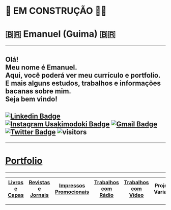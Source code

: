 # :construction: EM CONSTRUÇÃO :construction_worker_man:
# :brazil: Emanuel (Guima) :brazil:

----

<h2>Olá!</br>
Meu nome é Emanuel.</br>
Aqui, você poderá ver meu currículo e portfolio.</br>
E mais alguns estudos, trabalhos e informações bacanas sobre mim.</br>
Seja bem vindo!<h2>

<!--START_SECTION:badges-->

[![Linkedin Badge](https://img.shields.io/badge/-Emanuel-blue?style=flat-square&logo=Linkedin&logoColor=white&link=https://www.linkedin.com/in/gimaranes/)](https://www.linkedin.com/in/gimaranes/)
[![Instagram Usakimodoki Badge](https://img.shields.io/badge/-3dguima-blueviolet?style=flat-square&logo=Instagram&logoColor=white&link=https://www.instagram.com/usakimodoki/)](https://www.instagram.com/3dguima/)
[![Gmail Badge](https://img.shields.io/badge/-Emanuel-c14438?style=flat-square&logo=Gmail&logoColor=white&link=mailto:3dguima@gmail.com@gmail.com)](mailto:3dguima@gmail.com)
[![Twitter Badge](https://img.shields.io/badge/-_3DGuima-1ca0f1?style=flat&labelColor=1ca0f1&logo=twitter&logoColor=white&link=https://twitter.com/usakimodoki)](https://twitter.com/_3DGuima)
![visitors](https://visitor-badge.glitch.me/badge?page_id=3dguima.3dguima)

<!--END_SECTION:badges-->

----

# <ins>Portfolio</ins>

----

| [**Livros e Capas**](/livros-capas/livros-capas.md) | [**Revistas e Jornais**](/revistas-jornais/revistas-jornais.md) | [**Impressos Promocionais**](/impressos-promocionais/impressos-promocionais.md) | [**Trabalhos com Rádio**](/trabalhos-radio/trabalhos-radio.md) | [**Trabalhos com Vídeo**](/trabalhos-video/trabalhos-video.md) | **Projetos Variados** |
| :-----: | :-----: | :-----: | :-----: | :-----: | :-----: |

----